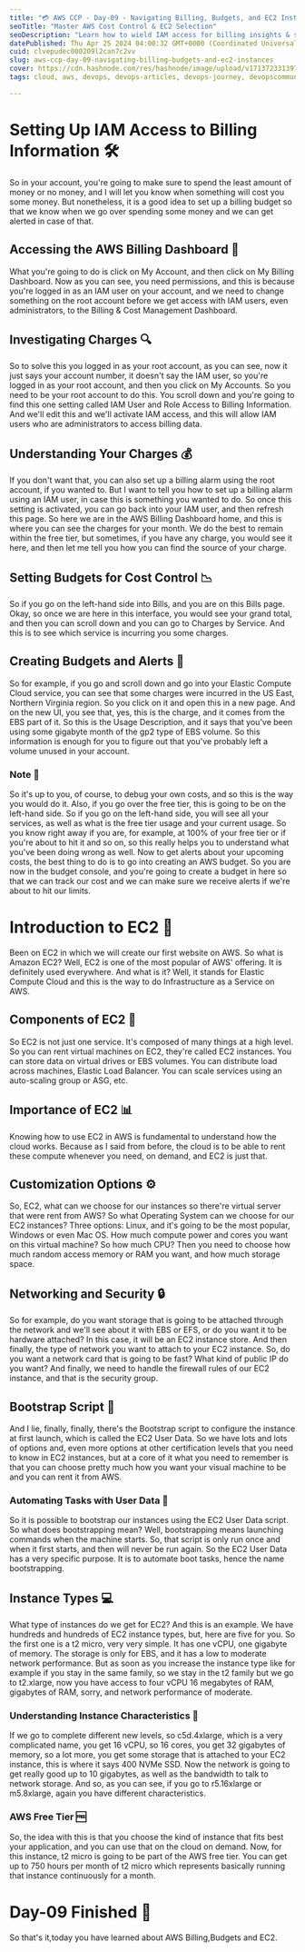 ```yaml
---
title: "💳 AWS CCP - Day-09 - Navigating Billing, Budgets, and EC2 Instances 💻"
seoTitle: "Master AWS Cost Control & EC2 Selection"
seoDescription: "Learn how to wield IAM access for billing insights & set up budgets! Plus, unravel the mysteries of EC2 instance types for optimal app performance"
datePublished: Thu Apr 25 2024 04:00:32 GMT+0000 (Coordinated Universal Time)
cuid: clvepudec000209l2can7c2vv
slug: aws-ccp-day-09-navigating-billing-budgets-and-ec2-instances
cover: https://cdn.hashnode.com/res/hashnode/image/upload/v1713723313977/f6987e3d-10cc-497b-8944-be14d185effa.jpeg
tags: cloud, aws, devops, devops-articles, devops-journey, devopscommunity

---
```


# Setting Up IAM Access to Billing Information 🛠️

So in your account, you're going to make sure to spend the least amount of money or no money, and I will let you know when something will cost you some money. But nonetheless, it is a good idea to set up a billing budget so that we know when we go over spending some money and we can get alerted in case of that.

## Accessing the AWS Billing Dashboard 💼

What you're going to do is click on My Account, and then click on My Billing Dashboard. Now as you can see, you need permissions, and this is because you're logged in as an IAM user on your account, and we need to change something on the root account before we get access with IAM users, even administrators, to the Billing & Cost Management Dashboard.

## Investigating Charges 🔍

So to solve this you logged in as your root account, as you can see, now it just says your account number, it doesn't say the IAM user, so you're logged in as your root account, and then you click on My Accounts. So you need to be your root account to do this. You scroll down and you're going to find this one setting called IAM User and Role Access to Billing Information. And we'll edit this and we'll activate IAM access, and this will allow IAM users who are administrators to access billing data.

## Understanding Your Charges 💰

If you don't want that, you can also set up a billing alarm using the root account, if you wanted to. But I want to tell you how to set up a billing alarm using an IAM user, in case this is something you wanted to do. So once this setting is activated, you can go back into your IAM user, and then refresh this page. So here we are in the AWS Billing Dashboard home, and this is where you can see the charges for your month. We do the best to remain within the free tier, but sometimes, if you have any charge, you would see it here, and then let me tell you how you can find the source of your charge.

## Setting Budgets for Cost Control 📉

So if you go on the left-hand side into Bills, and you are on this Bills page. Okay, so once we are here in this interface, you would see your grand total, and then you can scroll down and you can go to Charges by Service. And this is to see which service is incurring you some charges.

## Creating Budgets and Alerts 🚨

So for example, if you go and scroll down and go into your Elastic Compute Cloud service, you can see that some charges were incurred in the US East, Northern Virginia region. So you click on it and open this in a new page. And on the new UI, you see that, yes, this is the charge, and it comes from the EBS part of it. So this is the Usage Description, and it says that you've been using some gigabyte month of the gp2 type of EBS volume. So this information is enough for you to figure out that you've probably left a volume unused in your account.

### Note 📝

So it's up to you, of course, to debug your own costs, and so this is the way you would do it. Also, if you go over the free tier, this is going to be on the left-hand side. So if you go on the left-hand side, you will see all your services, as well as what is the free tier usage and your current usage. So you know right away if you are, for example, at 100% of your free tier or if you're about to hit it and so on, so this really helps you to understand what you've been doing wrong as well. Now to get alerts about your upcoming costs, the best thing to do is to go into creating an AWS budget. So you are now in the budget console, and you're going to create a budget in here so that we can track our cost and we can make sure we receive alerts if we're about to hit our limits.

# Introduction to EC2 🚀

Been on EC2 in which we will create our first website on AWS. So what is Amazon EC2? Well, EC2 is one of the most popular of AWS' offering. It is definitely used everywhere. And what is it? Well, it stands for Elastic Compute Cloud and this is the way to do Infrastructure as a Service on AWS.

## Components of EC2 🔧

So EC2 is not just one service. It's composed of many things at a high level. So you can rent virtual machines on EC2, they're called EC2 instances. You can store data on virtual drives or EBS volumes. You can distribute load across machines, Elastic Load Balancer. You can scale services using an auto-scaling group or ASG, etc.

## Importance of EC2 📊

Knowing how to use EC2 in AWS is fundamental to understand how the cloud works. Because as I said from before, the cloud is to be able to rent these compute whenever you need, on demand, and EC2 is just that.

## Customization Options ⚙️

So, EC2, what can we choose for our instances so there're virtual server that were rent from AWS? So what Operating System can we choose for our EC2 instances? Three options: Linux, and it's going to be the most popular, Windows or even Mac OS. How much compute power and cores you want on this virtual machine? So how much CPU? Then you need to choose how much random access memory or RAM you want, and how much storage space.

## Networking and Security 🔒

So for example, do you want storage that is going to be attached through the network and we'll see about it with EBS or EFS, or do you want it to be hardware attached? In this case, it will be an EC2 instance store. And then finally, the type of network you want to attach to your EC2 instance. So, do you want a network card that is going to be fast? What kind of public IP do you want? And finally, we need to handle the firewall rules of our EC2 instance, and that is the security group.

## Bootstrap Script 🚀

And I lie, finally, finally, there's the Bootstrap script to configure the instance at first launch, which is called the EC2 User Data. So we have lots and lots of options and, even more options at other certification levels that you need to know in EC2 instances, but at a core of it what you need to remember is that you can choose pretty much how you want your visual machine to be and you can rent it from AWS.

### Automating Tasks with User Data 🤖

So it is possible to bootstrap our instances using the EC2 User Data script. So what does bootstrapping mean? Well, bootstrapping means launching commands when the machine starts. So, that script is only run once and when it first starts, and then will never be run again. So the EC2 User Data has a very specific purpose. It is to automate boot tasks, hence the name bootstrapping.

## Instance Types 💻

What type of instances do we get for EC2? And this is an example. We have hundreds and hundreds of EC2 instance types, but, here are five for you. So the first one is a t2 micro, very very simple. It has one vCPU, one gigabyte of memory. The storage is only for EBS, and it has a low to moderate network performance. But as soon as you increase the instance type like for example if you stay in the same family, so we stay in the t2 family but we go to t2.xlarge, now you have access to four vCPU 16 megabytes of RAM, gigabytes of RAM, sorry, and network performance of moderate.

### Understanding Instance Characteristics 🧠

If we go to complete different new levels, so c5d.4xlarge, which is a very complicated name, you get 16 vCPU, so 16 cores, you get 32 gigabytes of memory, so a lot more, you get some storage that is attached to your EC2 instance, this is where it says 400 NVMe SSD. Now the network is going to get really good up to 10 gigabytes, as well as the bandwidth to talk to network storage. And so, as you can see, if you go to r5.16xlarge or m5.8xlarge, again you have different characteristics.

### AWS Free Tier 🆓

So, the idea with this is that you choose the kind of instance that fits best your application, and you can use that on the cloud on demand. Now, for this instance, t2 micro is going to be part of the AWS free tier. You can get up to 750 hours per month of t2 micro which represents basically running that instance continuously for a month.

# Day-09 Finished 🎉

So that's it,today you have learned about AWS Billing,Budgets and EC2.
